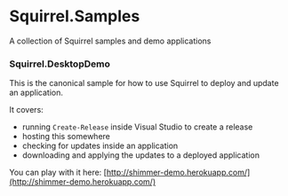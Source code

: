 Squirrel.Samples
===============

A collection of Squirrel samples and demo applications


### Squirrel.DesktopDemo

This is the canonical sample for how to use Squirrel to deploy and update an application.

It covers:

 - running `Create-Release` inside Visual Studio to create a release
 - hosting this somewhere
 - checking for updates inside an application
 - downloading and applying the updates to a deployed application

You can play with it here: [http://shimmer-demo.herokuapp.com/](http://shimmer-demo.herokuapp.com/)
